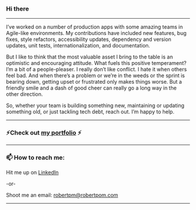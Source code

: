 ### Hi there 
---

I’ve worked on a number of production apps with some amazing teams in Agile-like environments. My contributions have included new features, bug fixes, style refactors, accessibility updates, dependency and version updates, unit tests, internationalization, and documentation.

But I like to think that the most valuable asset I bring to the table is an optimistic and encouraging attitude. What fuels this positive temperament? I’m a bit of a people-pleaser. I really don’t like conflict. I hate it when others feel bad. And when there’s a problem or we’re in the weeds or the sprint is bearing down, getting upset or frustrated only makes things worse. But a friendly smile and a dash of good cheer can really go a long way in the other direction. 

So, whether your team is building something new, maintaining or updating something old, or just tackling tech debt, reach out. I’m happy to help.

---

### ⚡Check out [my portfolio](https://robertpm.netlify.app/home) ⚡
---

### 📫 How to reach me:

Hit me up on [LinkedIn](https://www.linkedin.com/in/robertpm/)

-or-

Shoot me an email: robertpm@robertpom.com

---

<!--
**gitrobertpm/gitrobertpm** is a ✨ _special_ ✨ repository because its `README.md` (this file) appears on your GitHub profile.

Here are some ideas to get you started:

- 🔭 I’m currently working on ...
- 🌱 I’m currently learning ...
- 👯 I’m looking to collaborate on ...
- 🤔 I’m looking for help with ...
- 💬 Ask me about ...
- 📫 How to reach me: ...
- 😄 Pronouns: ...
- ⚡ Fun fact: ...
-->
